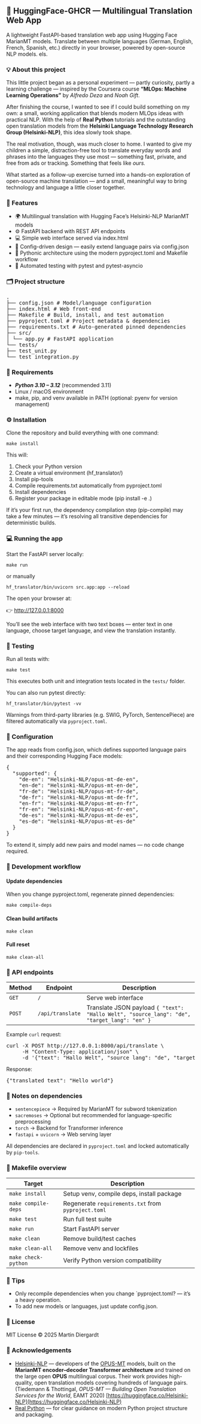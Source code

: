 ## 🧠 HuggingFace-GHCR — Multilingual Translation Web App

A lightweight FastAPI-based translation web app using Hugging Face MarianMT models.
Translate between multiple languages (German, English, French, Spanish, etc.) directly in your browser, powered by open-source NLP models.
els.

### 💡 About this project

This little project began as a personal experiment — partly curiosity, partly a learning challenge — inspired by the Coursera course **“MLOps: Machine Learning Operations”** by *Alfredo Deza* and *Noah Gift*.

After finishing the course, I wanted to see if I could build something on my own: a small, working application that blends modern MLOps ideas with practical NLP. 
With the help of **Real Python** tutorials and the outstanding open translation models from the **Helsinki Language Technology Research Group (Helsinki-NLP)**, this idea slowly took shape.

The real motivation, though, was much closer to home. I wanted to give my children a simple, distraction-free tool to translate everyday words and phrases into the languages they use most — something fast, private, and free from ads or tracking. 
Something that feels like *ours.*

What started as a follow-up exercise turned into a hands-on exploration of open-source machine translation — and a small, meaningful way to bring technology and language a little closer together.

### 🚀 Features
- 🌍 Multilingual translation with Hugging Face’s Helsinki-NLP MarianMT models
- ⚙️ FastAPI backend with REST API endpoints
- 💻 Simple web interface served via index.html
- 🧠 Config-driven design — easily extend language pairs via config.json
- 🧩 Pythonic architecture using the modern pyproject.toml and Makefile workflow
- 🧪 Automated testing with pytest and pytest-asyncio

### 🗂️ Project structure
<pre>
.
├── config.json # Model/language configuration
├── index.html # Web front-end
├── Makefile # Build, install, and test automation
├── pyproject.toml # Project metadata & dependencies
├── requirements.txt # Auto-generated pinned dependencies
├── src/
│ └── app.py # FastAPI application
└── tests/
├── test_unit.py
└── test_integration.py</pre>

### 🧰 Requirements
- ***Python 3.10 – 3.12*** (recommended 3.11)
- Linux / macOS environment
- make, pip, and venv available in PATH
(optional: pyenv for version management)

### ⚙️ Installation
Clone the repository and build everything with one command:

`make install`

This will:

1. Check your Python version
2. Create a virtual environment (hf_translator/)
3. Install pip-tools
4. Compile requirements.txt automatically from pyproject.toml
5. Install dependencies
6. Register your package in editable mode (pip install -e .)

If it’s your first run, the dependency compilation step (pip-compile) may take a few minutes — it’s resolving all transitive dependencies for deterministic builds.
### 💻 Running the app
Start the FastAPI server locally:

`make run`

or manually

`hf_translator/bin/uvicorn src.app:app --reload`

The open your browser at:

👉 http://127.0.0.1:8000

You’ll see the web interface with two text boxes — enter text in one language, choose target language, and view the translation instantly.

### 🧪 Testing

Run all tests with:

`make test`

This executes both unit and integration tests located in the `tests/` folder.

You can also run pytest directly:

`hf_translator/bin/pytest -vv`

Warnings from third-party libraries (e.g. SWIG, PyTorch, SentencePiece) are filtered automatically via `pyproject.toml`.

### 🧩 Configuration

The app reads from config.json, which defines supported language pairs and their corresponding Hugging Face models:
<pre>
{
  "supported": {
    "de-en": "Helsinki-NLP/opus-mt-de-en",
    "en-de": "Helsinki-NLP/opus-mt-en-de",
    "fr-de": "Helsinki-NLP/opus-mt-fr-de",
    "de-fr": "Helsinki-NLP/opus-mt-de-fr",
    "en-fr": "Helsinki-NLP/opus-mt-en-fr",
    "fr-en": "Helsinki-NLP/opus-mt-fr-en",
    "de-es": "Helsinki-NLP/opus-mt-de-es",
    "es-de": "Helsinki-NLP/opus-mt-es-de"
  }
}
</pre>
To extend it, simply add new pairs and model names — no code change required.

### 🧠 Development workflow
#### Update dependencies
When you change pyproject.toml, regenerate pinned dependencies:

`make compile-deps`

#### Clean build artifacts
`make clean`

#### Full reset
`make clean-all`

### 🧪 API endpoints
| Method | Endpoint   | Description                                                                          
| ------ | ---------------- | ------------------------------------------ |
| `GET`  | `/`              | Serve web interface                                                                         |
| `POST` | `/api/translate` | Translate JSON payload `{ "text": "Hallo Welt", "source_lang": "de", "target_lang": "en" }` |

Example `curl` request:
<pre>curl -X POST http://127.0.0.1:8000/api/translate \
     -H "Content-Type: application/json" \
     -d '{"text": "Hallo Welt", "source_lang": "de", "target_lang": "en"}'
</pre>
Response:
<pre>{"translated_text": "Hello world"}</pre>

### 🧠 Notes on dependencies

- `sentencepiece` → Required by MarianMT for subword tokenization
- `sacremoses` → Optional but recommended for language-specific preprocessing
- `torch` → Backend for Transformer inference
- `fastapi` + `uvicorn` → Web serving layer

All dependencies are declared in `pyproject.toml` and locked automatically by `pip-tools`.
### 🧩 Makefile overview
| Target	| Description      | 
| --------- | ---------------- |
| `make install` |	Setup venv, compile deps, install package
| `make compile-deps`	 |Regenerate `requirements.txt` from `pyproject.toml`
| `make test`	 |Run full test suite
| `make run`	 |Start FastAPI server
| `make clean`	 |Remove build/test caches
| `make clean-all`	 |Remove venv and lockfiles
| `make check-python`	 |Verify Python version compatibility

### 🧠 Tips

- Only recompile dependencies when you change `pyproject.toml? — it’s a heavy operation.
- To add new models or languages, just update config.json.

### 📄 License
MIT License © 2025 Martin Diergardt

### 🙌 Acknowledgements
- [Helsinki-NLP](https://huggingface.co/Helsinki-NLP) — developers of the [OPUS-MT](https://opus.nlpl.eu/opus-mt/) models, built on the **MarianMT encoder–decoder Transformer architecture** and trained on the large open **OPUS** multilingual corpus. Their work provides high-quality, open translation models covering hundreds of language pairs.  
  (Tiedemann & Thottingal, *OPUS-MT — Building Open Translation Services for the World*, EAMT 2020) [https://huggingface.co/Helsinki-NLP](https://huggingface.co/Helsinki-NLP)
- [Real Python](https://realpython.com/) — for clear guidance on modern Python project structure and packaging.